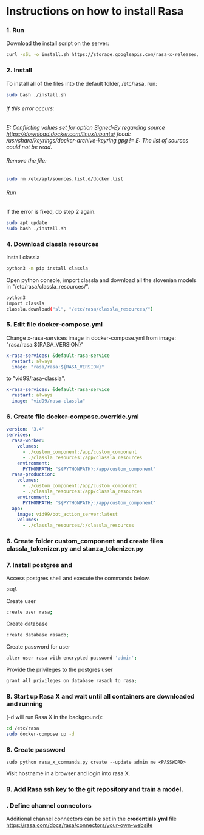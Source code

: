 # Instructions on how to install Rasa

### 1. Run
Download the install script on the server:
```bash
curl -sSL -o install.sh https://storage.googleapis.com/rasa-x-releases/0.40.1/install.sh
```

### 2. Install
To install all of the files into the default folder, /etc/rasa, run:
```bash
sudo bash ./install.sh
```

###### If this error occurs: 
*E: Conflicting values set for option Signed-By regarding source https://download.docker.com/linux/ubuntu/ focal: /usr/share/keyrings/docker-archive-keyring.gpg != 
E: The list of sources could not be read.*

###### Remove the file: 
```bash
sudo rm /etc/apt/sources.list.d/docker.list
```

###### Run
If the error is fixed, do step 2 again.
```bash
sudo apt update
sudo bash ./install.sh
```

### 4. Download classla resources 
Install classla
```bash
python3 -m pip install classla
```
Open python console, import classla and download all the slovenian models in "/etc/rasa/classla_resources/".
```bash
python3
import classla
classla.download("sl", "/etc/rasa/classla_resources/")
```

### 5. Edit file  docker-compose.yml
Change x-rasa-services image in docker-compose.yml from image: "rasa/rasa:${RASA_VERSION}"
```yaml
x-rasa-services: &default-rasa-service
  restart: always
  image: "rasa/rasa:${RASA_VERSION}"
```
to "vid99/rasa-classla".
```yaml
x-rasa-services: &default-rasa-service
  restart: always
  image: "vid99/rasa-classla"
```

### 6. Create file  docker-compose.override.yml
```yaml
version: '3.4'
services:
  rasa-worker:
    volumes:
      - ./custom_component:/app/custom_component
      - ./classla_resources:/app/classla_resources
    environment:
      PYTHONPATH: "${PYTHONPATH}:/app/custom_component"
  rasa-production:
    volumes:
      - ./custom_component:/app/custom_component
      - ./classla_resources:/app/classla_resources
    environment:
      PYTHONPATH: "${PYTHONPATH}:/app/custom_component"
  app:
    image: vid99/bot_action_server:latest
    volumes:
      - ./classla_resources/:/classla_resources
```

### 6. Create folder custom_component and create files classla_tokenizer.py and stanza_tokenizer.py


### 7. Install postgres and
Access postgres shell and execute the commands below.
```bash
psql
```
Create user
```bash
create user rasa; 
```
Create database
```bash
create database rasadb; 
```
Create password for user
```bash
alter user rasa with encrypted password 'admin';
```
Provide the privileges to the postgres user
```bash
grant all privileges on database rasadb to rasa;
```

### 8. Start up Rasa X and wait until all containers are downloaded and running 
(-d will run Rasa X in the background):
```bash
cd /etc/rasa
sudo docker-compose up -d
```

### 8. Create password
`sudo python rasa_x_commands.py create --update admin me <PASSWORD>`

Visit hostname in a browser and login into rasa X.

### 9. Add Rasa ssh key to the git repository and train a model.

### . Define channel connectors
Additional channel connectors can be set in the **credentials.yml** file
https://rasa.com/docs/rasa/connectors/your-own-website
